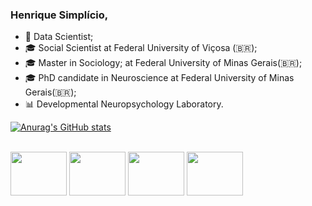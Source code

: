### Henrique Simplício,
- 🙂 Data Scientist;
- 🎓 Social Scientist at Federal University of Viçosa (🇧🇷);
- 🎓 Master in Sociology; at Federal University of Minas Gerais(🇧🇷);
- 🎓 PhD candidate in Neuroscience at Federal University of Minas Gerais(🇧🇷);
- 📊 Developmental Neuropsychology Laboratory.

<div>
  
  [![Anurag's GitHub stats](https://github-readme-stats.vercel.app/api?username=henriquesimplicio&hide=stars,commits,prs,issues,contribs&&show_icons=true&theme=tokyonight)](https://github.com/anuraghazra/github-readme-stats)

<div style ="display> inline_block"><br>
<img align "center" height = "70" width = "90" <link rel="stylesheet" <img src="https://cdn.jsdelivr.net/gh/devicons/devicon/icons/jupyter/jupyter-original.svg" />
<img align "center" height = "70" width = "90" <link rel="stylesheet" <img src="https://cdn.jsdelivr.net/gh/devicons/devicon/icons/python/python-original-wordmark.svg" />
<img align "center" height = "70" width = "90" <img src="https://cdn.jsdelivr.net/gh/devicons/devicon/icons/rstudio/rstudio-original.svg" />
<img align "center" height = "70" width = "90" <img src="https://cdn.jsdelivr.net/gh/devicons/devicon/icons/github/github-original-wordmark.svg" />

